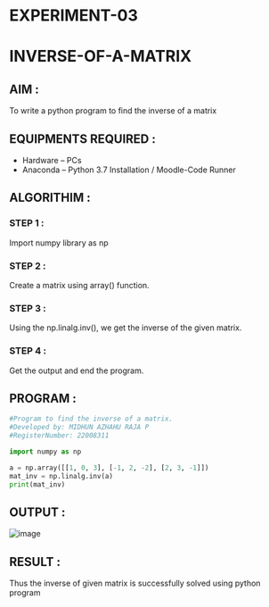 # EXPERIMENT-03
# INVERSE-OF-A-MATRIX
## AIM :

To write a python program to find the inverse of a matrix

## EQUIPMENTS REQUIRED :

- Hardware – PCs
- Anaconda – Python 3.7 Installation / Moodle-Code Runner

## ALGORITHIM :

### STEP 1 :
Import numpy library as np
### STEP 2 : 
Create a matrix using array() function. 
### STEP 3 :
Using the np.linalg.inv(), we get the inverse of the given matrix.
### STEP 4 : 
Get the output and end the program.

## PROGRAM :
```python
#Program to find the inverse of a matrix.
#Developed by: MIDHUN AZHAHU RAJA P
#RegisterNumber: 22008311

import numpy as np

a = np.array([[1, 0, 3], [-1, 2, -2], [2, 3, -1]])
mat_inv = np.linalg.inv(a)
print(mat_inv)
```
## OUTPUT :
![image](https://user-images.githubusercontent.com/118054670/214354543-269e3e38-acd5-428d-9759-5b5d5bedae50.png)

## RESULT :

Thus the inverse of given matrix is successfully solved using python program

